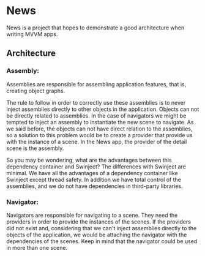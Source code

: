 # News

News is a project that hopes to demonstrate a good architecture when writing MVVM apps.

## Architecture

### Assembly:

Assemblies are responsible for assembling application features, that is, creating object graphs.

The rule to follow in order to correctly use these assemblies is to never inject assemblies directly to other objects in the application. Objects can not be directly related to assemblies. In the case of navigators we might be tempted to inject an assembly to instantiate the new scene to navigate. As we said before, the objects can not have direct relation to the assemblies, so a solution to this problem would be to create a provider that provide us with the instance of a scene. In the News app, the provider of the detail scene is the assembly.

So you may be wondering, what are the advantages between this dependency container and Swinject? 
The differences with Swinject are minimal. We have all the advantages of a dependency container like Swinject except thread safety. In addition we have total control of the assemblies, and we do not have dependencies in third-party libraries.

### Navigator:
Navigators are responsible for navigating to a scene. They need the providers in order to provide the instances of the scenes. If the providers did not exist and, considering that we can't inject assemblies directly to the objects of the application, we would be attaching the navigator with the dependencies of the scenes. Keep in mind that the navigator could be used in more than one scene.

